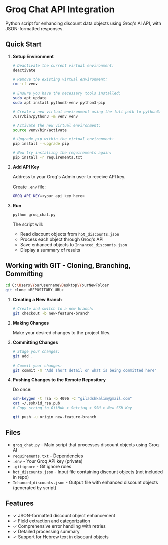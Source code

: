 # Groq Chat API Integration

Python script for enhancing discount data objects using Groq's AI API, with JSON-formatted responses.

## Quick Start

1. **Setup Environment**
   ```bash
   # Deactivate the current virtual environment:
   deactivate

   # Remove the existing virtual environment:
   rm -rf venv

   # Ensure you have the necessary tools installed:
   sudo apt update
   sudo apt install python3-venv python3-pip

   # Create a new virtual environment using the full path to python3:
   /usr/bin/python3 -m venv venv

   # Activate the new virtual environment:
   source venv/bin/activate

   # Upgrade pip within the virtual environment:
   pip install --upgrade pip

   # Now try installing the requirements again:
   pip install -r requirements.txt
   ```

2. **Add API Key**

   Address to your Groq's Admin user to receive API key.

   Create `.env` file:

   ```bash
   GROQ_API_KEY=<your_api_key_here>
   ```

3. **Run**
   ```bash
   python groq_chat.py
   ```

   The script will:
   - Read discount objects from `hot_discounts.json`
   - Process each object through Groq's API
   - Save enhanced objects to `Inhanced_discounts.json`
   - Display a summary of results

## Working with GIT - Cloning, Branching, Committing
   ```bash
   cd C:\Users\YourUsername\Desktop\YourNewFolder
   git clone <REPOSITORY_URL>
   ```
   1. **Creating a New Branch**
      ```bash
      # Create and switch to a new branch:
      git checkout -b new-feature-branch
      ```
   
   2. **Making Changes**

      Make your desired changes to the project files.

   4. **Committing Changes**
      ```bash
      # Stage your changes:
      git add .
      ```
      ```bash
      # Commit your changes:
      git commit -m "Add short detail on what is being committed here"
      ```
   5. **Pushing Changes to the Remote Repository**

      Do once:

      ```bash
      ssh-keygen -t rsa -b 4096 -C "giladshkalim@gmail.com"
      cat ~/.ssh/id_rsa.pub
      # Copy string to GitHub > Setting > SSH > New SSH Key
      ```
   
      ```bash
      git push -u origin new-feature-branch
      ```
      
## Files
- `groq_chat.py` - Main script that processes discount objects using Groq AI
- `requirements.txt` - Dependencies
- `.env` - Your Groq API key (private)
- `.gitignore` - Git ignore rules
- `hot_discounts.json` - Input file containing discount objects (not included in repo)
- `Inhanced_discounts.json` - Output file with enhanced discount objects (generated by script)

## Features
- ✓ JSON-formatted discount object enhancement
- ✓ Field extraction and categorization
- ✓ Comprehensive error handling with retries
- ✓ Detailed processing summary
- ✓ Support for Hebrew text in discount objects
